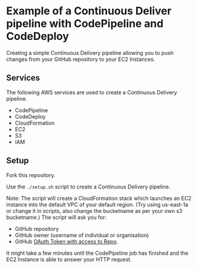 # Example of a Continuous Deliver pipeline with CodePipeline and CodeDeploy

Creating a simple Continuous Delivery pipeline allowing you to push changes from your GitHub repository to your EC2 Instances.

## Services

The following AWS services are used to create a Continuous Delivery pipeline.

* CodePipeline
* CodeDeploy
* CloudFormation
* EC2
* S3
* IAM

## Setup

Fork this repository.

Use the `./setup.sh` script to create a Continuous Delivery pipeline.

Note: The script will create a CloudFormation stack which launches an EC2 instance into the default VPC of your default region. 
(Try using us-east-1a or change it in scripts, also change the bucketname as per your own s3 bucketname.)
The script will ask you for:
* GitHub repository
* GitHub owner (username of individual or organisation)
* GitHub [OAuth Token with access to Repo](https://github.com/settings/tokens).

It might take a few minutes until the CodePipeline job has finished and the EC2 Instance is able to answer your HTTP request.
